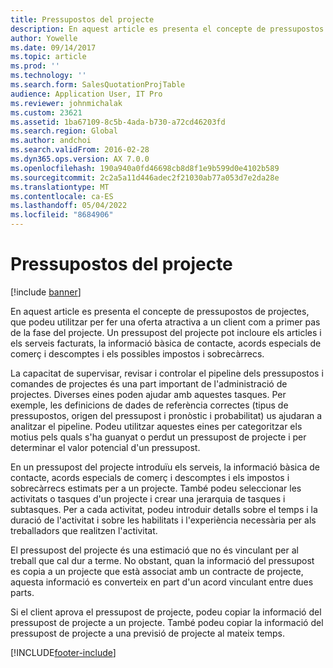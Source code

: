 ```yaml
---
title: Pressupostos del projecte
description: En aquest article es presenta el concepte de pressupostos de projectes, que podeu utilitzar per fer una oferta atractiva a un client com a primer pas de la fase del projecte. Un pressupost del projecte pot incloure els articles i els serveis facturats, la informació bàsica de contacte, acords especials de comerç i descomptes i els possibles impostos i sobrecàrrecs.
author: Yowelle
ms.date: 09/14/2017
ms.topic: article
ms.prod: ''
ms.technology: ''
ms.search.form: SalesQuotationProjTable
audience: Application User, IT Pro
ms.reviewer: johnmichalak
ms.custom: 23621
ms.assetid: 1ba67109-8c5b-4ada-b730-a72cd46203fd
ms.search.region: Global
ms.author: andchoi
ms.search.validFrom: 2016-02-28
ms.dyn365.ops.version: AX 7.0.0
ms.openlocfilehash: 190a940a0fd46698cb8d8f1e9b599d0e4102b589
ms.sourcegitcommit: 2c2a5a11d446adec2f21030ab77a053d7e2da28e
ms.translationtype: MT
ms.contentlocale: ca-ES
ms.lasthandoff: 05/04/2022
ms.locfileid: "8684906"
---
```

# <a name="project-quotations"></a>Pressupostos del projecte

[!include [banner](../includes/banner.md)]

En aquest article es presenta el concepte de pressupostos de projectes, que podeu utilitzar per fer una oferta atractiva a un client com a primer pas de la fase del projecte. Un pressupost del projecte pot incloure els articles i els serveis facturats, la informació bàsica de contacte, acords especials de comerç i descomptes i els possibles impostos i sobrecàrrecs. 

La capacitat de supervisar, revisar i controlar el pipeline dels pressupostos i comandes de projectes és una part important de l'administració de projectes. Diverses eines poden ajudar amb aquestes tasques. Per exemple, les definicions de dades de referència correctes (tipus de pressupostos, origen del pressupost i pronòstic i probabilitat) us ajudaran a analitzar el pipeline. Podeu utilitzar aquestes eines per categoritzar els motius pels quals s'ha guanyat o perdut un pressupost de projecte i per determinar el valor potencial d'un pressupost. 

En un pressupost del projecte introduïu els serveis, la informació bàsica de contacte, acords especials de comerç i descomptes i els impostos i sobrecàrrecs estimats per a un projecte. També podeu seleccionar les activitats o tasques d'un projecte i crear una jerarquia de tasques i subtasques. Per a cada activitat, podeu introduir detalls sobre el temps i la duració de l'activitat i sobre les habilitats i l'experiència necessària per als treballadors que realitzen l'activitat. 

El pressupost del projecte és una estimació que no és vinculant per al treball que cal dur a terme. No obstant, quan la informació del pressupost es copia a un projecte que està associat amb un contracte de projecte, aquesta informació es converteix en part d'un acord vinculant entre dues parts. 

Si el client aprova el pressupost de projecte, podeu copiar la informació del pressupost de projecte a un projecte. També podeu copiar la informació del pressupost de projecte a una previsió de projecte al mateix temps.





[!INCLUDE[footer-include](../includes/footer-banner.md)]